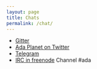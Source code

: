 ```yaml
---
layout: page
title: Chats
permalink: /chat/
---
```


- [Gitter](https://gitter.im/ada-lang)
- [Ada Planet on Twitter](https://twitter.com/adaplanet1)
- [Telegram](https://t.me/ada_lang)
- [IRC in freenode](https://webchat.freenode.net) Channel #ada
